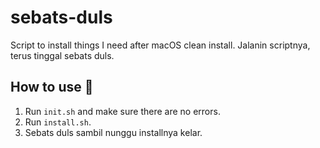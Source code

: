 # sebats-duls
Script to install things I need after macOS clean install. Jalanin scriptnya, terus tinggal sebats duls.

## How to use 🔧
1. Run `init.sh` and make sure there are no errors.
2. Run `install.sh`.
3. Sebats duls sambil nunggu installnya kelar.
